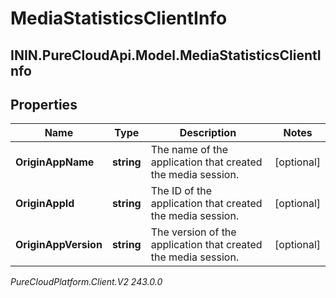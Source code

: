 # MediaStatisticsClientInfo

## ININ.PureCloudApi.Model.MediaStatisticsClientInfo

## Properties

|Name | Type | Description | Notes|
|------------ | ------------- | ------------- | -------------|
| **OriginAppName** | **string** | The name of the application that created the media session. | [optional] |
| **OriginAppId** | **string** | The ID of the application that created the media session. | [optional] |
| **OriginAppVersion** | **string** | The version of the application that created the media session. | [optional] |



_PureCloudPlatform.Client.V2 243.0.0_
